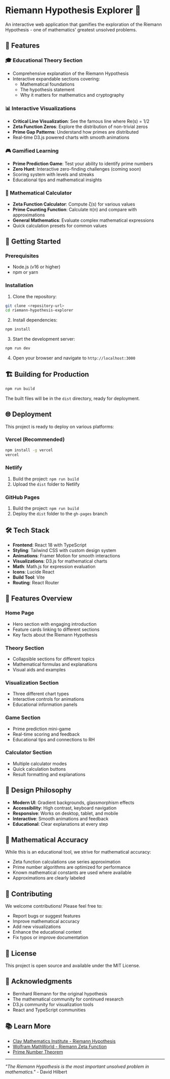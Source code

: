 # Riemann Hypothesis Explorer 🔢

An interactive web application that gamifies the exploration of the Riemann Hypothesis - one of mathematics' greatest unsolved problems.

## 🌟 Features

### 🎓 Educational Theory Section
- Comprehensive explanation of the Riemann Hypothesis
- Interactive expandable sections covering:
  - Mathematical foundations
  - The hypothesis statement
  - Why it matters for mathematics and cryptography

### 📊 Interactive Visualizations
- **Critical Line Visualization**: See the famous line where Re(s) = 1/2
- **Zeta Function Zeros**: Explore the distribution of non-trivial zeros
- **Prime Gap Patterns**: Understand how primes are distributed
- Real-time D3.js powered charts with smooth animations

### 🎮 Gamified Learning
- **Prime Prediction Game**: Test your ability to identify prime numbers
- **Zero Hunt**: Interactive zero-finding challenges (coming soon)
- Scoring system with levels and streaks
- Educational tips and mathematical insights

### 🧮 Mathematical Calculator
- **Zeta Function Calculator**: Compute ζ(s) for various values
- **Prime Counting Function**: Calculate π(n) and compare with approximations  
- **General Mathematics**: Evaluate complex mathematical expressions
- Quick calculation presets for common values

## 🚀 Getting Started

### Prerequisites
- Node.js (v16 or higher)
- npm or yarn

### Installation

1. Clone the repository:
```bash
git clone <repository-url>
cd riemann-hypothesis-explorer
```

2. Install dependencies:
```bash
npm install
```

3. Start the development server:
```bash
npm run dev
```

4. Open your browser and navigate to `http://localhost:3000`

## 🏗️ Building for Production

```bash
npm run build
```

The built files will be in the `dist` directory, ready for deployment.

## 🌐 Deployment

This project is ready to deploy on various platforms:

### Vercel (Recommended)
```bash
npm install -g vercel
vercel
```

### Netlify
1. Build the project: `npm run build`
2. Upload the `dist` folder to Netlify

### GitHub Pages
1. Build the project: `npm run build`
2. Deploy the `dist` folder to the `gh-pages` branch

## 🛠️ Tech Stack

- **Frontend**: React 18 with TypeScript
- **Styling**: Tailwind CSS with custom design system
- **Animations**: Framer Motion for smooth interactions
- **Visualizations**: D3.js for mathematical charts
- **Math**: Math.js for expression evaluation
- **Icons**: Lucide React
- **Build Tool**: Vite
- **Routing**: React Router

## 📱 Features Overview

### Home Page
- Hero section with engaging introduction
- Feature cards linking to different sections
- Key facts about the Riemann Hypothesis

### Theory Section
- Collapsible sections for different topics
- Mathematical formulas and explanations
- Visual aids and examples

### Visualization Section
- Three different chart types
- Interactive controls for animations
- Educational information panels

### Game Section
- Prime prediction mini-game
- Real-time scoring and feedback
- Educational tips and connections to RH

### Calculator Section
- Multiple calculator modes
- Quick calculation buttons
- Result formatting and explanations

## 🎨 Design Philosophy

- **Modern UI**: Gradient backgrounds, glassmorphism effects
- **Accessibility**: High contrast, keyboard navigation
- **Responsive**: Works on desktop, tablet, and mobile
- **Interactive**: Smooth animations and feedback
- **Educational**: Clear explanations at every step

## 🔬 Mathematical Accuracy

While this is an educational tool, we strive for mathematical accuracy:
- Zeta function calculations use series approximation
- Prime number algorithms are optimized for performance
- Known mathematical constants are used where available
- Approximations are clearly labeled

## 🤝 Contributing

We welcome contributions! Please feel free to:
- Report bugs or suggest features
- Improve mathematical accuracy
- Add new visualizations
- Enhance the educational content
- Fix typos or improve documentation

## 📄 License

This project is open source and available under the MIT License.

## 🙏 Acknowledgments

- Bernhard Riemann for the original hypothesis
- The mathematical community for continued research
- D3.js community for visualization tools
- React and TypeScript communities

## 📚 Learn More

- [Clay Mathematics Institute - Riemann Hypothesis](https://www.claymath.org/millennium-problems/riemann-hypothesis)
- [Wolfram MathWorld - Riemann Zeta Function](https://mathworld.wolfram.com/RiemannZetaFunction.html)
- [Prime Number Theorem](https://en.wikipedia.org/wiki/Prime_number_theorem)

---

*"The Riemann Hypothesis is the most important unsolved problem in mathematics."* - David Hilbert 